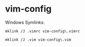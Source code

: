 # vim-config

Windows Symlinks:

  `mklink /J .vimrc vim-config\.vimrc`

  `mklink /J .vim vim-config\.vim`
